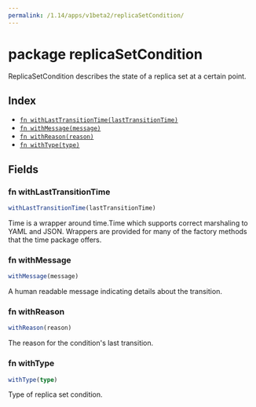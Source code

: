```yaml
---
permalink: /1.14/apps/v1beta2/replicaSetCondition/
---
```


# package replicaSetCondition

ReplicaSetCondition describes the state of a replica set at a certain point.

## Index

* [`fn withLastTransitionTime(lastTransitionTime)`](#fn-withlasttransitiontime)
* [`fn withMessage(message)`](#fn-withmessage)
* [`fn withReason(reason)`](#fn-withreason)
* [`fn withType(type)`](#fn-withtype)

## Fields

### fn withLastTransitionTime

```ts
withLastTransitionTime(lastTransitionTime)
```

Time is a wrapper around time.Time which supports correct marshaling to YAML and JSON.  Wrappers are provided for many of the factory methods that the time package offers.

### fn withMessage

```ts
withMessage(message)
```

A human readable message indicating details about the transition.

### fn withReason

```ts
withReason(reason)
```

The reason for the condition's last transition.

### fn withType

```ts
withType(type)
```

Type of replica set condition.